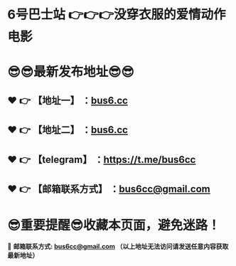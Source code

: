 # 6号巴士站 :point_right::point_right::point_right:没穿衣服的爱情动作电影
:sunglasses::sunglasses:最新发布地址:sunglasses::sunglasses:
==
:heart: :point_right: 【地址一】 ：<a href="https://vttv66.com/">bus6.cc</a>
------
:heart: :point_right: 【地址二】 ：<a href="https://vttv66.com/">bus6.cc</a>
------
:heart: :point_right: 【telegram】 ：https://t.me/bus6cc
------
:heart: :point_right: 【邮箱联系方式】 ：bus6cc@gmail.com
------
:sunglasses:重要提醒:sunglasses:收藏本页面，避免迷路！
==


:e-mail: __邮箱联系方式: bus6cc@gmail.com （以上地址无法访问请发送任意内容获取最新地址）__

